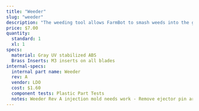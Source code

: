 ```yaml
---
title: "Weeder"
slug: "weeder"
description: "The weeding tool allows FarmBot to smash weeds into the ground, thereby killing them via mechanical disruption. The tool consists of a base component and interchangeable implements that allow you to customize the tool for your soil conditions and types of weeds."
price: $7.00
quantity:
  standard: 1
  xl: 1
specs:
  material: Gray UV stabilized ABS
  Brass Inserts: M3 inserts on all blades
internal-specs:
  internal part name: Weeder
  rev: A
  vendor: LDO
  cost: $1.60
  component tests: Plastic Part Tests
  notes: Weeder Rev A injection mold needs work - Remove ejector pin artifacts on bottom inside of part.
---
```

